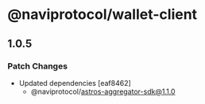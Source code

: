 # @naviprotocol/wallet-client

## 1.0.5

### Patch Changes

- Updated dependencies [eaf8462]
  - @naviprotocol/astros-aggregator-sdk@1.1.0
